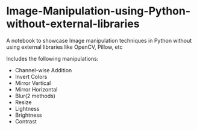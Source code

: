 # Image-Manipulation-using-Python-without-external-libraries
A notebook to showcase Image manipulation techniques in Python without using external libraries like OpenCV, Pillow, etc

Includes the following manipulations:
- Channel-wise Addition
- Invert Colors
- Mirror Vertical
- Mirror Horizontal
- Blur(2 methods)
- Resize
- Lightness
- Brightness
- Contrast
